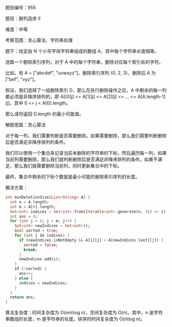 题目编号：955

题目：删列造序 II

难度：中等

考察范围：贪心算法、字符串处理

题干：给定由 N 个小写字母字符串组成的数组 A，其中每个字符串长度相等。

选取一个删除索引序列，对于 A 中的每个字符串，删除对应每个索引处的字符。

比如，有 A = ["abcdef", "uvwxyz"]，删除索引序列 {0, 2, 3}，删除后 A 为["bef", "vyz"]。

假设，我们选择了一组删除索引 D，那么在执行删除操作之后，A 中剩余的每一列都必须是非降序排列的，即 A[0][j] <= A[1][j] <= A[2][j] <= ... <= A[A.length-1][j]，其中 0 <= j < A[0].length。

那么请你返回 D.length 的最小可能值。

解题思路：贪心算法

对于每一列，我们需要判断是否需要删除。如果需要删除，那么我们需要判断删除后是否满足非降序排列的条件。

我们可以使用一个集合来记录当前未删除的字符串的下标，然后遍历每一列，如果当前列需要删除，那么我们就判断删除后是否满足非降序排列的条件。如果不满足，那么我们就需要删除当前列，同时更新集合中的下标。

最终，集合中剩余的下标个数就是最小可能的删除索引序列的长度。

解决方案：

```dart
int minDeletionSize(List<String> A) {
  int n = A.length;
  int m = A[0].length;
  Set<int> indices = Set<int>.from(Iterable<int>.generate(n, (i) => i));
  int ans = 0;
  for (int j = 0; j < m; j++) {
    Set<int> newIndices = Set<int>();
    bool sorted = true;
    for (int i in indices) {
      if (newIndices.isNotEmpty && A[i][j] < A[newIndices.last][j]) {
        sorted = false;
        break;
      }
      newIndices.add(i);
    }
    if (!sorted) {
      ans++;
    } else {
      indices = newIndices;
    }
  }
  return ans;
}
```

算法复杂度：时间复杂度为 O(nm\log n)，空间复杂度为 O(n)。其中，n 是字符串数组的长度，m 是字符串的长度。排序的时间复杂度为 O(n\log n)。